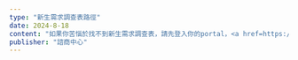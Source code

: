 ```yaml
---
type: "新生需求調查表路徑"
date: 2024-8-18
content: "如果你苦惱於找不到新生需求調查表，請先登入你的portal，<a href=https://portal.ncu.edu.tw/login>https://portal.ncu.edu.tw/login</a>，然後點選「學生服務」→「學生輔導服務」→「導師輔導資源」→「導生管理」→「問卷填寫」，就可以填寫新生需求調查表的問卷!"
publisher: "諮商中心"
---
```

